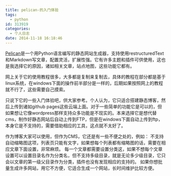 ```yaml
---
title: pelican-的入门体验
tags:
  - python
id: 313919
categories:
  - 个人日志
date: 2014-11-18 16:18:46
---
```


[Pelican](https://github.com/getpelican/pelican)是一个用Python语言编写的静态网站生成器，支持使用restructuredText和Markdown写文章，配置灵活，扩展性强。它有许多主题和插件可供使用，这也是我选择它的原因，诸如相关文章，站点地图，这些功能它都有。

网上关于它的使用教程很多，大多都是复制来复制去，具体的教程在部分都是基于linux系统，在windows下面的操作前半部分是一样的，后期如果按照网上的教程就不行了，这些需要自己摸索。

只说下它的一些入门体验吧，供大家参考。个人认为，它只适合搭建静态博客，然后上传到诸如github pages这些云端上面。对于一些简单的功能它是可以的，但如果想让它像wordpress那样支持众多功能是不现实的。本来选择它是想代替cms，制作好静态网站后自动上传到FTP，但是在windows下面自动上传到ftp，本身它是不支持的，需要借助相应的工具，这点就不太好了。

作为博客大家可以使用，但作为CMS，它还是有一些不便之处的，例如：
不支持自动缩略图这项，列表页只能有文字，如果想每个列表都有缩略图的话，需要在相应文章下面设置，非常麻烦。
每一个文章都需要设置分类这，如果不想每个文章设置可以设置目录名作为分类名，但不支持多级目录，就是无论多少级目录，它只会以文章的第一级父目录作为分类，插件也没有发现相应的支持的。
如果你想批量生成许多网站，用它不方便，它适合生成一个网站，长时间维护比较方便。 
